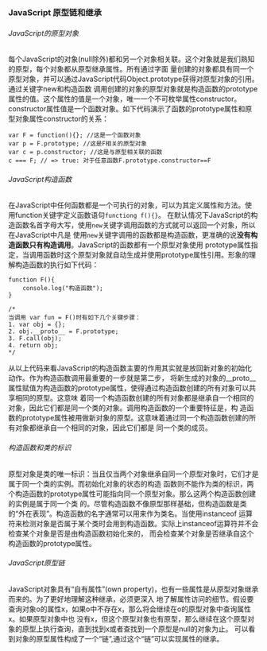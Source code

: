 ### JavaScript 原型链和继承

###### JavaScript的原型对象
每个JavaScript的对象(null除外)都和另一个对象相关联。这个对象就是我们熟知的原型，每个对象都从原型继承属性。所有通过字面
量创建的对象都具有同一个原型对象，并可以通过JavaScript代码Object.prototype获得对原型对象的引用。通过关键字new和构造函数
调用创建的对象的原型对象就是构造函数的prototype属性的值。这个属性的值是一个对象，唯一一个不可枚举属性constructor。
constructor属性值是一个函数对象。如下代码演示了函数的prototype属性和原型对象属性constructor的关系：
```
var F = function(){}; //这是一个函数对象
var p = F.prototype; //这是F相关的原型对象
var c = p.constructor; //这是与原型相关联的函数
c === F; // => true: 对于任意函数F.prototype.constructor==F
```

###### JavaScript构造函数
在JavaScript中任何函数都是一个可执行的对象，可以为其定义属性和方法。使用function关键字定义函数语句`functiong f(){}`。
在默认情况下JavaScript的构造函数名首字母大写，使用`new`关键字调用函数的方式就可以返回一个对象，所以在JavaScript中凡是
使用`new`关键字调用的函数都是构造函数，更准确的说**没有构造函数只有构造调用**。JavaScript的函数都有一个原型对象使用
prototype属性指定，当调用函数时这个原型对象就自动生成并使用prototype属性引用。形象的理解构造函数的执行如下代码：
```
function F(){
    console.log("构造函数");
}

/*
当调用 var fun = F()时有如下几个关键步骤：
1. var obj = {};
2. obj.__proto__ = F.prototype;
3. F.call(obj);
4. return obj;
*/
```
从以上代码来看JavaScript的构造函数主要的作用其实就是放回新对象的初始化动作。作为构造函数调用最重要的一步就是第二步，
将新生成的对象的__proto__属性赋值为构造函数的prototype属性，使得通过构造函数创建的所有对象可以共享相同的原型。这意味
着同一个构造函数创建的所有对象都是继承自一个相同的对象，因此它们都是同一个类的对象。调用构造函数的一个重要特征是，构
造函数的prototype属性被用做新对象的原型。这意味着通过同一个构造函数创建的所有对象都继承自一个相同的对象，因此它们都是
同一个类的成员。

###### 构造函数和类的标识
原型对象是类的唯一标识：当且仅当两个对象继承自同一个原型对象时，它们才是属于同一个类的实例。而初始化对象的状态的构造
函数则不能作为类的标识，两个构造函数的prototype属性可能指向同一个原型对象。那么这两个构造函数创建的实例是属于同一个类
的。尽管构造函数不像原型那样基础，但构造函数是类的“外在表现”。构造函数的名字通常可以用来作为类名。当使用instanceof
运算符来检测对象是否属于某个类时会用到构造函数。实际上instanceof运算符并不会检查某个对象是否是由构造函数初始化来的，
而会检查某个对象是否继承自这个构造函数的prototype属性。

###### JavaScript原型链
JavaScript对象具有“自有属性”(own property)，也有一些属性是从原型对象继承而来的。为了更好地理解这种继承，必须更深入
地了解属性访问的细节。假设要查询对象o的属性x，如果o中不存在x，那么将会继续在o的原型对象中查询属性x。如果原型对象中也
没有x，但这个原型对象也有原型，那么继续在这个原型对象的原型上执行查询，直到找到x或者查找到一个原型是null的对象为止。
可以看到对象的原型属性构成了一个“链”,通过这个“链”可以实现属性的继承。